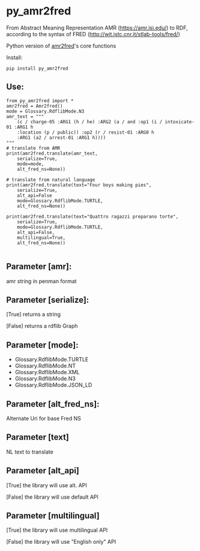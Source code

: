 # py_amr2fred

From Abstract Meaning Representation AMR (https://amr.isi.edu/) to RDF, according to the syntax of
FRED (http://wit.istc.cnr.it/stlab-tools/fred/)

Python version of
[amr2fred](http://framester.istc.cnr.it/amr-2-fred)'s core functions

Install:

```
pip install py_amr2fred
```

## Use:

```
from py_amr2fred import *
amr2fred = Amr2fred()
mode = Glossary.RdflibMode.N3
amr_text = """
    (c / charge-05 :ARG1 (h / he) :ARG2 (a / and :op1 (i / intoxicate-01 :ARG1 h 
	:location (p / public)) :op2 (r / resist-01 :ARG0 h 
	:ARG1 (a2 / arrest-01 :ARG1 h))))
"""
# translate from AMR
print(amr2fred.translate(amr_text, 
    serialize=True, 
    mode=mode, 
    alt_fred_ns=None))

# translate from natural language
print(amr2fred.translate(text="Four boys making pies", 
    serialize=True, 
    alt_api=False
    mode=Glossary.RdflibMode.TURTLE, 
    alt_fred_ns=None))

print(amr2fred.translate(text="Quattro ragazzi preparano torte", 
    serialize=True, 
    mode=Glossary.RdflibMode.TURTLE, 
    alt_api=False, 
    multilingual=True, 
    alt_fred_ns=None))
      
```


## Parameter [amr]:

amr string in penman format


## Parameter [serialize]:

[True] returns a string

[False] returns a rdflib Graph


## Parameter [mode]:

- Glossary.RdflibMode.TURTLE
- Glossary.RdflibMode.NT
- Glossary.RdflibMode.XML
- Glossary.RdflibMode.N3
- Glossary.RdflibMode.JSON_LD



## Parameter [alt_fred_ns]: 

Alternate Uri for base Fred NS


## Parameter [text]

NL text to translate 


## Parameter [alt_api]

[True] the library will use alt. API

[False] the library will use default API

## Parameter [multilingual]

[True] the library will use multilingual API

[False] the library will use "English only" API

